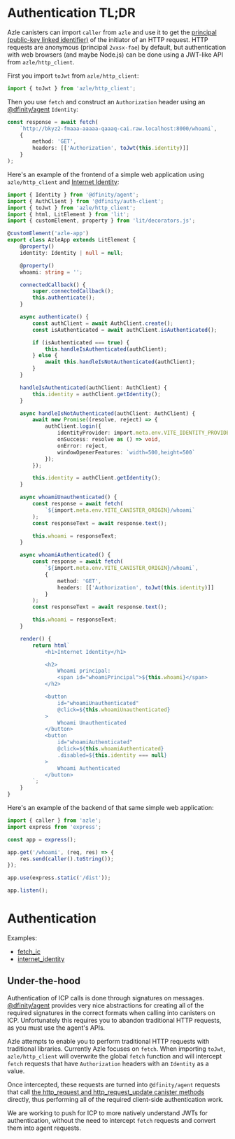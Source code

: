 # Authentication TL;DR

Azle canisters can import `caller` from `azle` and use it to get the [principal (public-key linked identifier)](https://internetcomputer.org/docs/current/references/ic-interface-spec#principal) of the initiator of an HTTP request. HTTP requests are anonymous (principal `2vxsx-fae`) by default, but authentication with web browsers (and maybe Node.js) can be done using a JWT-like API from `azle/http_client`.

First you import `toJwt` from `azle/http_client`:

```typescript
import { toJwt } from 'azle/http_client';
```

Then you use `fetch` and construct an `Authorization` header using an [@dfinity/agent](https://www.npmjs.com/package/@dfinity/agent) `Identity`:

```typescript
const response = await fetch(
    `http://bkyz2-fmaaa-aaaaa-qaaaq-cai.raw.localhost:8000/whoami`,
    {
        method: 'GET',
        headers: [['Authorization', toJwt(this.identity)]]
    }
);
```

Here's an example of the frontend of a simple web application using `azle/http_client` and [Internet Identity](https://internetcomputer.org/internet-identity):

```typescript
import { Identity } from '@dfinity/agent';
import { AuthClient } from '@dfinity/auth-client';
import { toJwt } from 'azle/http_client';
import { html, LitElement } from 'lit';
import { customElement, property } from 'lit/decorators.js';

@customElement('azle-app')
export class AzleApp extends LitElement {
    @property()
    identity: Identity | null = null;

    @property()
    whoami: string = '';

    connectedCallback() {
        super.connectedCallback();
        this.authenticate();
    }

    async authenticate() {
        const authClient = await AuthClient.create();
        const isAuthenticated = await authClient.isAuthenticated();

        if (isAuthenticated === true) {
            this.handleIsAuthenticated(authClient);
        } else {
            await this.handleIsNotAuthenticated(authClient);
        }
    }

    handleIsAuthenticated(authClient: AuthClient) {
        this.identity = authClient.getIdentity();
    }

    async handleIsNotAuthenticated(authClient: AuthClient) {
        await new Promise((resolve, reject) => {
            authClient.login({
                identityProvider: import.meta.env.VITE_IDENTITY_PROVIDER,
                onSuccess: resolve as () => void,
                onError: reject,
                windowOpenerFeatures: `width=500,height=500`
            });
        });

        this.identity = authClient.getIdentity();
    }

    async whoamiUnauthenticated() {
        const response = await fetch(
            `${import.meta.env.VITE_CANISTER_ORIGIN}/whoami`
        );
        const responseText = await response.text();

        this.whoami = responseText;
    }

    async whoamiAuthenticated() {
        const response = await fetch(
            `${import.meta.env.VITE_CANISTER_ORIGIN}/whoami`,
            {
                method: 'GET',
                headers: [['Authorization', toJwt(this.identity)]]
            }
        );
        const responseText = await response.text();

        this.whoami = responseText;
    }

    render() {
        return html`
            <h1>Internet Identity</h1>

            <h2>
                Whoami principal:
                <span id="whoamiPrincipal">${this.whoami}</span>
            </h2>

            <button
                id="whoamiUnauthenticated"
                @click=${this.whoamiUnauthenticated}
            >
                Whoami Unauthenticated
            </button>
            <button
                id="whoamiAuthenticated"
                @click=${this.whoamiAuthenticated}
                .disabled=${this.identity === null}
            >
                Whoami Authenticated
            </button>
        `;
    }
}
```

Here's an example of the backend of that same simple web application:

```typescript
import { caller } from 'azle';
import express from 'express';

const app = express();

app.get('/whoami', (req, res) => {
    res.send(caller().toString());
});

app.use(express.static('/dist'));

app.listen();
```

# Authentication

Examples:

- [fetch_ic](https://github.com/demergent-labs/azle/tree/main/tests/end_to_end/http_server/fetch_ic)
- [internet_identity](https://github.com/demergent-labs/azle/tree/main/tests/end_to_end/http_server/internet_identity)

## Under-the-hood

Authentication of ICP calls is done through signatures on messages. [@dfinity/agent](https://www.npmjs.com/package/@dfinity/agent) provides very nice abstractions for creating all of the required signatures in the correct formats when calling into canisters on ICP. Unfortunately this requires you to abandon traditional HTTP requests, as you must use the agent's APIs.

Azle attempts to enable you to perform traditional HTTP requests with traditional libraries. Currently Azle focuses on `fetch`. When importing `toJwt`, `azle/http_client` will overwrite the global `fetch` function and will intercept `fetch` requests that have `Authorization` headers with an `Identity` as a value.

Once intercepted, these requests are turned into `@dfinity/agent` requests that call [the http_request and http_request_update canister methods](https://internetcomputer.org/docs/current/references/http-gateway-protocol-spec) directly, thus performing all of the required client-side authentication work.

We are working to push for ICP to more natively understand JWTs for authentication, without the need to intercept `fetch` requests and convert them into agent requests.
